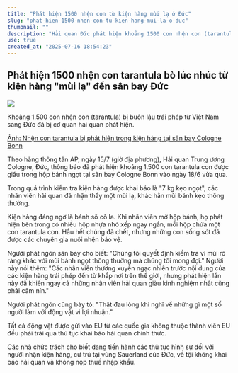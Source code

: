 ```yaml
---
title: "Phát hiện 1500 nhện con từ kiện hàng mùi lạ ở Đức"
slug: "phat-hien-1500-nhen-con-tu-kien-hang-mui-la-o-duc"
thumbnail: ""
description: "Hải quan Đức phát hiện khoảng 1500 con nhện con (tarantula) được buôn lậu từ Việt Nam, giấu trong hộp bánh ngọt tại sân bay Cologne Bonn."
use: true
created_at: "2025-07-16 18:54:23"
---
```


## Phát hiện 1500 nhện con tarantula bò lúc nhúc từ kiện hàng "mùi lạ" đến sân bay Đức

![](/images/20250716-00000042-cnippou-000-1-view.webp)

Khoảng 1.500 con nhện con (tarantula) bị buôn lậu trái phép từ Việt Nam sang Đức đã bị cơ quan hải quan phát hiện.

[Ảnh: Nhện con tarantula bị phát hiện trong kiện hàng tại sân bay Cologne Bonn](https://japanese.joins.com/JArticle/336340?servcode=A00&sectcode=A00)

Theo hãng thông tấn AP, ngày 15/7 (giờ địa phương), Hải quan Trung ương Cologne, Đức, thông báo đã phát hiện khoảng 1.500 con tarantula con được giấu trong hộp bánh ngọt tại sân bay Cologne Bonn vào ngày 18/6 vừa qua.

Trong quá trình kiểm tra kiện hàng được khai báo là "7 kg kẹo ngọt", các nhân viên hải quan đã nhận thấy một mùi lạ, khác hẳn mùi bánh kẹo thông thường.

Kiện hàng đáng ngờ là bánh sô cô la. Khi nhân viên mở hộp bánh, họ phát hiện bên trong có nhiều hộp nhựa nhỏ xếp ngay ngắn, mỗi hộp chứa một con tarantula con. Hầu hết chúng đã chết, nhưng những con sống sót đã được các chuyên gia nuôi nhện bảo vệ.

Người phát ngôn sân bay cho biết: "Chúng tôi quyết định kiểm tra vì mùi rõ ràng khác với mùi bánh ngọt thông thường mà chúng tôi mong đợi." Người này nói thêm: "Các nhân viên thường xuyên ngạc nhiên trước nội dung của các kiện hàng trái phép đến từ khắp nơi trên thế giới, nhưng phát hiện lần này đã khiến ngay cả những nhân viên hải quan giàu kinh nghiệm nhất cũng phải câm nín."

Người phát ngôn cũng bày tỏ: "Thật đau lòng khi nghĩ về những gì một số người làm với động vật vì lợi nhuận."

Tất cả động vật được gửi vào EU từ các quốc gia không thuộc thành viên EU đều phải trải qua thủ tục khai báo hải quan chính thức.

Các nhà chức trách cho biết đang tiến hành các thủ tục hình sự đối với người nhận kiện hàng, cư trú tại vùng Sauerland của Đức, về tội không khai báo hải quan và không nộp thuế nhập khẩu.